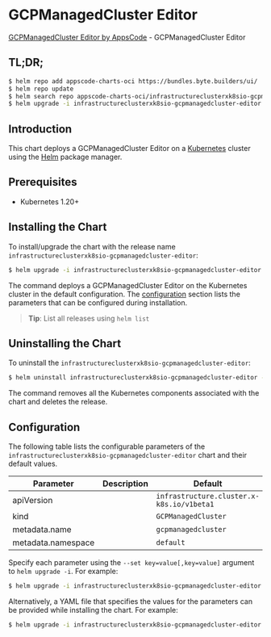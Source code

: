 # GCPManagedCluster Editor

[GCPManagedCluster Editor by AppsCode](https://appscode.com) - GCPManagedCluster Editor

## TL;DR;

```bash
$ helm repo add appscode-charts-oci https://bundles.byte.builders/ui/
$ helm repo update
$ helm search repo appscode-charts-oci/infrastructureclusterxk8sio-gcpmanagedcluster-editor --version=v0.6.0
$ helm upgrade -i infrastructureclusterxk8sio-gcpmanagedcluster-editor appscode-charts-oci/infrastructureclusterxk8sio-gcpmanagedcluster-editor -n default --create-namespace --version=v0.6.0
```

## Introduction

This chart deploys a GCPManagedCluster Editor on a [Kubernetes](http://kubernetes.io) cluster using the [Helm](https://helm.sh) package manager.

## Prerequisites

- Kubernetes 1.20+

## Installing the Chart

To install/upgrade the chart with the release name `infrastructureclusterxk8sio-gcpmanagedcluster-editor`:

```bash
$ helm upgrade -i infrastructureclusterxk8sio-gcpmanagedcluster-editor appscode-charts-oci/infrastructureclusterxk8sio-gcpmanagedcluster-editor -n default --create-namespace --version=v0.6.0
```

The command deploys a GCPManagedCluster Editor on the Kubernetes cluster in the default configuration. The [configuration](#configuration) section lists the parameters that can be configured during installation.

> **Tip**: List all releases using `helm list`

## Uninstalling the Chart

To uninstall the `infrastructureclusterxk8sio-gcpmanagedcluster-editor`:

```bash
$ helm uninstall infrastructureclusterxk8sio-gcpmanagedcluster-editor -n default
```

The command removes all the Kubernetes components associated with the chart and deletes the release.

## Configuration

The following table lists the configurable parameters of the `infrastructureclusterxk8sio-gcpmanagedcluster-editor` chart and their default values.

|     Parameter      | Description |                       Default                        |
|--------------------|-------------|------------------------------------------------------|
| apiVersion         |             | <code>infrastructure.cluster.x-k8s.io/v1beta1</code> |
| kind               |             | <code>GCPManagedCluster</code>                       |
| metadata.name      |             | <code>gcpmanagedcluster</code>                       |
| metadata.namespace |             | <code>default</code>                                 |


Specify each parameter using the `--set key=value[,key=value]` argument to `helm upgrade -i`. For example:

```bash
$ helm upgrade -i infrastructureclusterxk8sio-gcpmanagedcluster-editor appscode-charts-oci/infrastructureclusterxk8sio-gcpmanagedcluster-editor -n default --create-namespace --version=v0.6.0 --set apiVersion=infrastructure.cluster.x-k8s.io/v1beta1
```

Alternatively, a YAML file that specifies the values for the parameters can be provided while
installing the chart. For example:

```bash
$ helm upgrade -i infrastructureclusterxk8sio-gcpmanagedcluster-editor appscode-charts-oci/infrastructureclusterxk8sio-gcpmanagedcluster-editor -n default --create-namespace --version=v0.6.0 --values values.yaml
```
